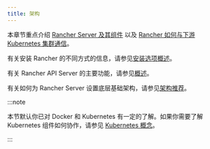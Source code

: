 ```yaml
---
title: 架构
---
```


本章节重点介绍 [Rancher Server 及其组件](../reference-guides/rancher-manager-architecture/rancher-server-and-components.md) 以及 [Rancher 如何与下游 Kubernetes 集群通信](../reference-guides/rancher-manager-architecture/communicating-with-downstream-user-clusters.md)。

有关安装 Rancher 的不同方式的信息，请参见[安装选项概述](installation-and-upgrade.md#安装方式概述)。

有关 Rancher API Server 的主要功能，请参见[概述](../getting-started/introduction/overview.md#rancher-api-server-的功能)。

有关如何为 Rancher Server 设置底层基础架构，请参见[架构推荐](../reference-guides/rancher-manager-architecture/architecture-recommendations.md)。

:::note

本节默认你已对 Docker 和 Kubernetes 有一定的了解。如果你需要了解 Kubernetes 组件如何协作，请参见 [Kubernetes 概念](../reference-guides/kubernetes-concepts.md)。

:::